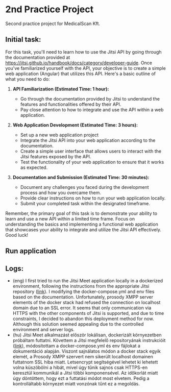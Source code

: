 # 2nd Practice Project
Second practice project for MedicalScan Kft.
## Initial task:

For this task, you'll need to learn how to use the Jitsi API by going through the documentation provided at https://jitsi.github.io/handbook/docs/category/developer-guide. Once you've familiarized yourself with the API, your objective is to create a simple web application (Angular) that utilizes this API. Here's a basic outline of what you need to do:

1. **API Familiarization (Estimated Time: 1 hour):**
    * Go through the documentation provided by Jitsi to understand the features and functionalities offered by their API.
    * Pay close attention to how to integrate and use the API within a web application.

2. **Web Application Development (Estimated Time: 3 hours):**
    * Set up a new web application project
    * Integrate the Jitsi API into your web application according to the documentation.
    * Create a simple user interface that allows users to interact with the Jitsi features exposed by the API.
    * Test the functionality of your web application to ensure that it works as expected.


3. **Documentation and Submission (Estimated Time: 30 minutes):**
    * Document any challenges you faced during the development process and how you overcame them.
    * Provide clear instructions on how to run your web application locally.
    * Submit your completed task within the designated timeframe.

Remember, the primary goal of this task is to demonstrate your ability to learn and use a new API within a limited time frame. Focus on understanding the basics and implementing a functional web application that showcases your ability to integrate and utilize the Jitsi API effectively. Good luck!

## Run application
## Logs:
- (eng) I first tried to run the Jitsi Meet application locally in a dockerized environment, following the instructions from the appropriate Jitsi repository ([link](https://github.com/jitsi/docker-jitsi-meet)). I modifying the docker-compose.yml and env files based on the documentation. Unfortunately, prosody XMPP server elements of the docker stack had refused the connection on localhost domain due to an SSL error. It seems that only communication via HTTPS with the other components of Jitsi is supported, and due to time constraints, I decided to abandon this deployment method for now. Although this solution seemed appealing due to the controlled environment and server logs.
- (hu) Jitsi Meet alkalmazást először lokálisan, dockerizált környezetben próbáltam futtatni. Követtem a Jitsi megfelelő repositoryának instrukcióit ([link](https://github.com/jitsi/docker-jitsi-meet)), módosítottam a docker-compose.yml és env fájlokat a dokumentáció alapján. Viszont sajnálatos módon a docker stack egyik elemét, a Prosody XMPP szervert nem sikerült localhost domainen futtatnom SSL hiba miatt. Letsencrypt segítségével lehetet ki lehetett volna küszöbölni a hibát, mivel úgy tűnik sajnos csak HTTPS-en keresztül kommunikál a Jitsi többi komponensével. Az időkorlát miatt úgy döntöttem, hogy ezt a futtatási módot most elvetem. Pedig a kontrolláltabb környezet miatt vonzónak tűnt ez a megoldás.
